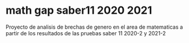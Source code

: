 # math gap saber11 2020 2021
Proyecto de analisis de brechas de genero en el area de matematicas a partir de los resultados de las pruebas saber 11 2020-2 y 2021-2
